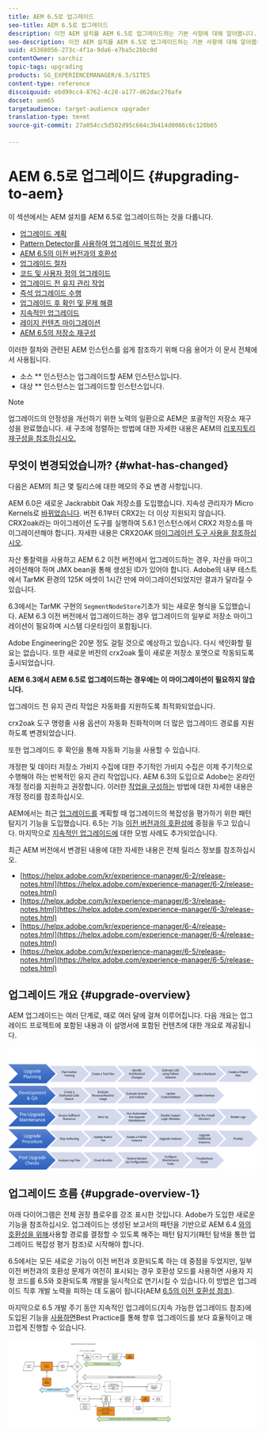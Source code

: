 ```yaml
---
title: AEM 6.5로 업그레이드
seo-title: AEM 6.5로 업그레이드
description: 이전 AEM 설치를 AEM 6.5로 업그레이드하는 기본 사항에 대해 알아봅니다.
seo-description: 이전 AEM 설치를 AEM 6.5로 업그레이드하는 기본 사항에 대해 알아봅니다.
uuid: 45368056-273c-4f1a-9da6-e7ba5c2bbc0d
contentOwner: sarchiz
topic-tags: upgrading
products: SG_EXPERIENCEMANAGER/6.5/SITES
content-type: reference
discoiquuid: ebd99cc4-8762-4c28-a177-d62dac276afe
docset: aem65
targetaudience: target-audience upgrader
translation-type: tm+mt
source-git-commit: 27a054cc5d502d95c664c3b414d0066c6c120b65

---
```



# AEM 6.5로 업그레이드 {#upgrading-to-aem}

이 섹션에서는 AEM 설치를 AEM 6.5로 업그레이드하는 것을 다룹니다.

* [업그레이드 계획](/help/sites-deploying/upgrade-planning.md)
* [Pattern Detector를 사용하여 업그레이드 복잡성 평가](/help/sites-deploying/pattern-detector.md)
* [AEM 6.5의 이전 버전과의 호환성](/help/sites-deploying/backward-compatibility.md)
* [업그레이드 절차](/help/sites-deploying/upgrade-procedure.md)
* [코드 및 사용자 정의 업그레이드](/help/sites-deploying/upgrading-code-and-customizations.md)
* [업그레이드 전 유지 관리 작업](/help/sites-deploying/pre-upgrade-maintenance-tasks.md)
* [즉석 업그레이드 수행](/help/sites-deploying/in-place-upgrade.md)
* [업그레이드 후 확인 및 문제 해결](/help/sites-deploying/post-upgrade-checks-and-troubleshooting.md)
* [지속적인 업그레이드](/help/sites-deploying/sustainable-upgrades.md)
* [레이지 컨텐츠 마이그레이션](/help/sites-deploying/lazy-content-migration.md)
* [AEM 6.5의 저장소 재구성](/help/sites-deploying/repository-restructuring-in-aem65.md)

이러한 절차와 관련된 AEM 인스턴스를 쉽게 참조하기 위해 다음 용어가 이 문서 전체에서 사용됩니다.

* 소스 ** 인스턴스는 업그레이드할 AEM 인스턴스입니다.
* 대상 ** 인스턴스는 업그레이드할 인스턴스입니다.

>[!NOTE]
>
>업그레이드의 안정성을 개선하기 위한 노력의 일환으로 AEM은 포괄적인 저장소 재구성을 완료했습니다. 새 구조에 정렬하는 방법에 대한 자세한 내용은 AEM의 [리포지토리 재구성을 참조하십시오.](/help/sites-deploying/repository-restructuring.md)

## 무엇이 변경되었습니까? {#what-has-changed}

다음은 AEM의 최근 몇 릴리스에 대한 메모의 주요 변경 사항입니다.

AEM 6.0은 새로운 Jackrabbit Oak 저장소를 도입했습니다. 지속성 관리자가 Micro Kernels로 [바뀌었습니다](/help/sites-deploying/platform.md#contentbody_title_4). 버전 6.1부터 CRX2는 더 이상 지원되지 않습니다. CRX2oak라는 마이그레이션 도구를 실행하여 5.6.1 인스턴스에서 CRX2 저장소를 마이그레이션해야 합니다. 자세한 내용은 CRX2OAK [마이그레이션 도구 사용을 참조하십시오](/help/sites-deploying/using-crx2oak.md).

자산 통찰력을 사용하고 AEM 6.2 이전 버전에서 업그레이드하는 경우, 자산을 마이그레이션해야 하며 JMX bean을 통해 생성된 ID가 있어야 합니다. Adobe의 내부 테스트에서 TarMK 환경의 125K 에셋이 1시간 만에 마이그레이션되었지만 결과가 달라질 수 있습니다.

6.3에서는 TarMK 구현의 `SegmentNodeStore`기초가 되는 새로운 형식을 도입했습니다. AEM 6.3 이전 버전에서 업그레이드하는 경우 업그레이드의 일부로 저장소 마이그레이션이 필요하며 시스템 다운타임이 포함됩니다.

Adobe Engineering은 20분 정도 걸릴 것으로 예상하고 있습니다. 다시 색인화할 필요는 없습니다. 또한 새로운 버전의 crx2oak 툴이 새로운 저장소 포맷으로 작동되도록 출시되었습니다.

**AEM 6.3에서 AEM 6.5로 업그레이드하는 경우에는 이 마이그레이션이 필요하지 않습니다.**

업그레이드 전 유지 관리 작업은 자동화를 지원하도록 최적화되었습니다.

crx2oak 도구 명령줄 사용 옵션이 자동화 친화적이며 더 많은 업그레이드 경로를 지원하도록 변경되었습니다.

또한 업그레이드 후 확인을 통해 자동화 기능을 사용할 수 있습니다.

개정판 및 데이터 저장소 가비지 수집에 대한 주기적인 가비지 수집은 이제 주기적으로 수행해야 하는 반복적인 유지 관리 작업입니다. AEM 6.3의 도입으로 Adobe는 온라인 개정 정리를 지원하고 권장합니다. 이러한 [작업을 구성하는](/help/sites-deploying/revision-cleanup.md) 방법에 대한 자세한 내용은 개정 정리를 참조하십시오.

AEM에서는 최근 [업그레이드를](/help/sites-deploying/pattern-detector.md) 계획할 때 업그레이드의 복잡성을 평가하기 위한 패턴 탐지기 기능을 도입했습니다. 6.5는 기능 [이전 버전과의 호환성에](/help/sites-deploying/backward-compatibility.md) 중점을 두고 있습니다. 마지막으로 [지속적인 업그레이드에](/help/sites-deploying/sustainable-upgrades.md) 대한 모범 사례도 추가되었습니다.

최근 AEM 버전에서 변경된 내용에 대한 자세한 내용은 전체 릴리스 정보를 참조하십시오.

* [https://helpx.adobe.com/kr/experience-manager/6-2/release-notes.html](https://helpx.adobe.com/experience-manager/6-2/release-notes.html)
* [https://helpx.adobe.com/kr/experience-manager/6-3/release-notes.html](https://helpx.adobe.com/experience-manager/6-3/release-notes.html)
* [https://helpx.adobe.com/kr/experience-manager/6-4/release-notes.html](https://helpx.adobe.com/experience-manager/6-4/release-notes.html)
* [https://helpx.adobe.com/kr/experience-manager/6-5/release-notes.html](https://helpx.adobe.com/experience-manager/6-5/release-notes.html)

## 업그레이드 개요 {#upgrade-overview}

AEM 업그레이드는 여러 단계로, 때로 여러 달에 걸쳐 이루어집니다. 다음 개요는 업그레이드 프로젝트에 포함된 내용과 이 설명서에 포함된 컨텐츠에 대한 개요로 제공됩니다.

![screen_shot_2018-03-30at80708am](assets/screen_shot_2018-03-30at80708am.png)

## 업그레이드 흐름 {#upgrade-overview-1}

아래 다이어그램은 전체 권장 플로우를 강조 표시한 것입니다. Adobe가 도입한 새로운 기능을 참조하십시오. 업그레이드는 생성된 보고서의 패턴을 기반으로 AEM 6.4 [와의 호환성을 위해](/help/sites-deploying/pattern-detector.md)사용할 경로를 결정할 수 있도록 해주는 패턴 탐지기(패턴 탐색을 통한 업그레이드 복잡성 평가 참조)로 시작해야 합니다.

6.5에서는 모든 새로운 기능이 이전 버전과 호환되도록 하는 데 중점을 두었지만, 일부 이전 버전과의 호환성 문제가 여전히 표시되는 경우 호환성 모드를 사용하면 사용자 지정 코드를 6.5와 호환되도록 개발을 일시적으로 연기시킬 수 있습니다.이 방법은 업그레이드 직후 개발 노력을 피하는 데 도움이 됩니다(AEM [6.5의 이전 호환성 참조](/help/sites-deploying/backward-compatibility.md)).

마지막으로 6.5 개발 주기 동안 지속적인 업그레이드(지속 가능한 업그레이드 참조)에 도입된 기능을 [사용하면](/help/sites-deploying/sustainable-upgrades.md)Best Practice를 통해 향후 업그레이드를 보다 효율적이고 매끄럽게 진행할 수 있습니다.

![6_4_upgrade_overviewflowchart-newpage3](assets/6_4_upgrade_overviewflowchart-newpage3.png)

